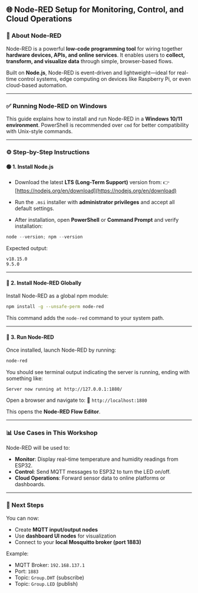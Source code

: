 ## 🌐 Node-RED Setup for Monitoring, Control, and Cloud Operations

### 🔹 About Node-RED

Node-RED is a powerful **low-code programming tool** for wiring together **hardware devices, APIs, and online services**. It enables users to **collect, transform, and visualize data** through simple, browser-based flows.

Built on **Node.js**, Node-RED is event-driven and lightweight—ideal for real-time control systems, edge computing on devices like Raspberry Pi, or even cloud-based automation.

---

### ✅ Running Node-RED on Windows

This guide explains how to install and run Node-RED in a **Windows 10/11 environment**. PowerShell is recommended over `cmd` for better compatibility with Unix-style commands.

---

### ⚙️ Step-by-Step Instructions

#### 🟢 1. Install Node.js

- Download the latest **LTS (Long-Term Support)** version from:
  👉 [https://nodejs.org/en/download](https://nodejs.org/en/download)

- Run the `.msi` installer with **administrator privileges** and accept all default settings.

- After installation, open **PowerShell** or **Command Prompt** and verify installation:

```powershell
node --version; npm --version
````

Expected output:

```
v18.15.0
9.5.0
```

---

#### 🔴 2. Install Node-RED Globally

Install Node-RED as a global npm module:

```bash
npm install -g --unsafe-perm node-red
```

This command adds the `node-red` command to your system path.

---

#### 🚀 3. Run Node-RED

Once installed, launch Node-RED by running:

```bash
node-red
```

You should see terminal output indicating the server is running, ending with something like:

```
Server now running at http://127.0.0.1:1880/
```

Open a browser and navigate to:
📍 `http://localhost:1880`

This opens the **Node-RED Flow Editor**.

---

### 📊 Use Cases in This Workshop

Node-RED will be used to:

* **Monitor**: Display real-time temperature and humidity readings from ESP32.
* **Control**: Send MQTT messages to ESP32 to turn the LED on/off.
* **Cloud Operations**: Forward sensor data to online platforms or dashboards.

---

### 📁 Next Steps

You can now:

* Create **MQTT input/output nodes**
* Use **dashboard UI nodes** for visualization
* Connect to your **local Mosquitto broker (port 1883)**

Example:

* MQTT Broker: `192.168.137.1`
* Port: `1883`
* Topic: `Group.DHT` (subscribe)
* Topic: `Group.LED` (publish)

